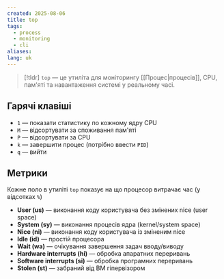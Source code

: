 ```yaml
---
created: 2025-08-06
title: top
tags:
  - process
  - monitoring
  - cli
aliases: 
lang: uk
---
```


> [!tldr]
> `top` — це утиліта для моніторингу [[Процес|процесів]], CPU, пам'яті та навантаження системі у реальному часі.

## Гарячі клавіші

- `1` — показати статистику по кожному ядру CPU
- `M` — відсортувати за споживання пам'яті
- `P` — відсортувати за CPU
- `k` — завершити процес (потрібно ввести `PID`)
- `q` — вийти


## Метрики

Кожне поло в утиліті `top` показує на що процесор витрачає час (у відсотках `%`)

- **User (us)** — виконання коду користувача без змінених nice (user space)
- **System (sy)** — виконання процесів ядра (kernel/system space)
- **Nice (ni)** — виконання коду користувача із зміненим nice
- **Idle (id)** — простій процесора
- **Wait (wa)** — очікування завершення задач вводу/виводу
- **Hardware interrupts (hi)** — обробка апаратних переривань
- **Software interrupts (si)** — обробка програмних переривань
- **Stolen (st)** — забраний від ВМ гіпервізором
